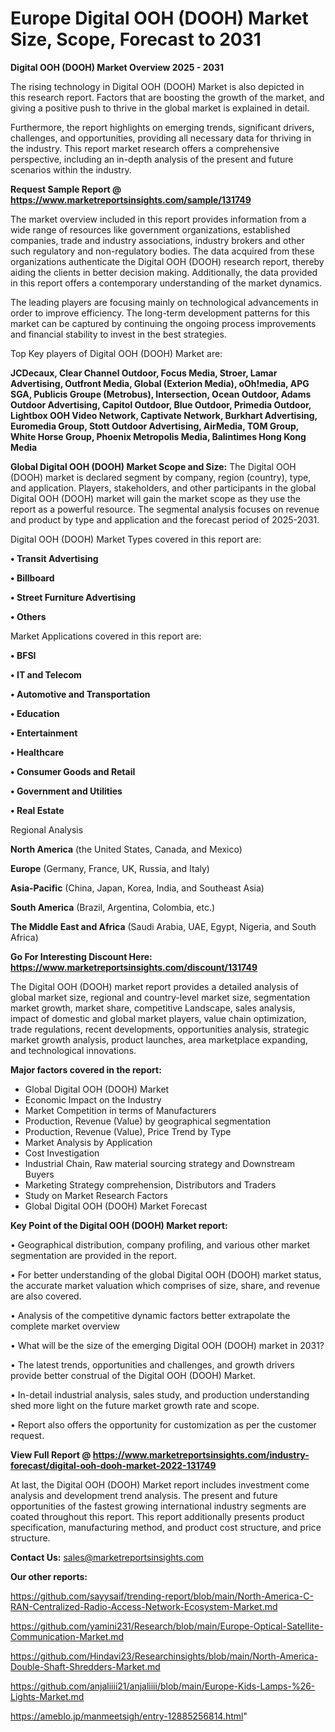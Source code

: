 # Europe Digital OOH (DOOH) Market Size, Scope, Forecast to 2031

<Strong> Digital OOH (DOOH) Market Overview 2025 - 2031</strong>

The rising technology in Digital OOH (DOOH) Market is also depicted in this research report. Factors that are boosting the growth of the market, and giving a positive push to thrive in the global market is explained in detail.

Furthermore, the report highlights on emerging trends, significant drivers, challenges, and opportunities, providing all necessary data for thriving in the industry. This report market research offers a comprehensive perspective, including an in-depth analysis of the present and future scenarios within the industry.

<strong>Request Sample Report @ <a href=https://www.marketreportsinsights.com/sample/131749>https://www.marketreportsinsights.com/sample/131749</a></strong>

The market overview included in this report provides information from a wide range of resources like government organizations, established companies, trade and industry associations, industry brokers and other such regulatory and non-regulatory bodies. The data acquired from these organizations authenticate the Digital OOH (DOOH) research report, thereby aiding the clients in better decision making. Additionally, the data provided in this report offers a contemporary understanding of the market dynamics.

The leading players are focusing mainly on technological advancements in order to improve efficiency. The long-term development patterns for this market can be captured by continuing the ongoing process improvements and financial stability to invest in the best strategies.

Top Key players of Digital OOH (DOOH) Market are:

<strong>JCDecaux, Clear Channel Outdoor, Focus Media, Stroer, Lamar Advertising, Outfront Media, Global (Exterion Media), oOh!media, APG SGA, Publicis Groupe (Metrobus), Intersection, Ocean Outdoor, Adams Outdoor Advertising, Capitol Outdoor, Blue Outdoor, Primedia Outdoor, Lightbox OOH Video Network, Captivate Network, Burkhart Advertising, Euromedia Group, Stott Outdoor Advertising, AirMedia, TOM Group, White Horse Group, Phoenix Metropolis Media, Balintimes Hong Kong Media</strong>

<strong><b>Global Digital OOH (DOOH) Market Scope and Size:</b></strong>
The Digital OOH (DOOH) market is declared segment by company, region (country), type, and application. Players, stakeholders, and other participants in the global Digital OOH (DOOH) market will gain the market scope as they use the report as a powerful resource. The segmental analysis focuses on revenue and product by type and application and the forecast period of 2025-2031.

Digital OOH (DOOH) Market Types covered in this report are:

<strong>• Transit Advertising

• Billboard

• Street Furniture Advertising

• Others</strong>

Market Applications covered in this report are:

<strong>• BFSI

• IT and Telecom

• Automotive and Transportation

• Education

• Entertainment

• Healthcare

• Consumer Goods and Retail

• Government and Utilities

• Real Estate</strong> 

Regional Analysis

<strong>North America</strong> (the United States, Canada, and Mexico)

<strong>Europe</strong> (Germany, France, UK, Russia, and Italy)

<strong>Asia-Pacific</strong> (China, Japan, Korea, India, and Southeast Asia)

<strong>South America</strong> (Brazil, Argentina, Colombia, etc.)

<strong>The Middle East and Africa</strong> (Saudi Arabia, UAE, Egypt, Nigeria, and South Africa)

<strong>Go For Interesting Discount Here: <a href=https://www.marketreportsinsights.com/discount/131749>https://www.marketreportsinsights.com/discount/131749</a></strong>

The Digital OOH (DOOH) market report provides a detailed analysis of global market size, regional and country-level market size, segmentation market growth, market share, competitive Landscape, sales analysis, impact of domestic and global market players, value chain optimization, trade regulations, recent developments, opportunities analysis, strategic market growth analysis, product launches, area marketplace expanding, and technological innovations.

<strong><b>Major factors covered in the report:</b></strong>
<ul>
  <li>Global Digital OOH (DOOH) Market </li>
  <li>Economic Impact on the Industry</li>
  <li>Market Competition in terms of Manufacturers</li>
  <li>Production, Revenue (Value) by geographical segmentation</li>
  <li>Production, Revenue (Value), Price Trend by Type</li>
  <li>Market Analysis by Application</li>
  <li>Cost Investigation</li>
  <li>Industrial Chain, Raw material sourcing strategy and Downstream Buyers</li>
  <li>Marketing Strategy comprehension, Distributors and Traders</li>
  <li>Study on Market Research Factors</li>
  <li>Global Digital OOH (DOOH) Market Forecast</li>
</ul>

<strong><b>Key Point of the Digital OOH (DOOH) Market report:</b></strong>

• Geographical distribution, company profiling, and various other market segmentation are provided in the report.

• For better understanding of the global Digital OOH (DOOH) market status, the accurate market valuation which comprises of size, share, and revenue are also covered.

• Analysis of the competitive dynamic factors better extrapolate the complete market overview

• What will be the size of the emerging Digital OOH (DOOH) market in 2031?

• The latest trends, opportunities and challenges, and growth drivers provide better construal of the Digital OOH (DOOH) Market.

• In-detail industrial analysis, sales study, and production understanding shed more light on the future market growth rate and scope.

• Report also offers the opportunity for customization as per the customer request.

<strong><b>View Full Report @ <a href=https://www.marketreportsinsights.com/industry-forecast/digital-ooh-dooh-market-2022-131749>https://www.marketreportsinsights.com/industry-forecast/digital-ooh-dooh-market-2022-131749</a></b></strong>


At last, the Digital OOH (DOOH) Market report includes investment come analysis and development trend analysis. The present and future opportunities of the fastest growing international industry segments are coated throughout this report. This report additionally presents product specification, manufacturing method, and product cost structure, and price structure.

<strong>Contact Us:</strong>
sales@marketreportsinsights.com

<strong>Our other reports:</strong>

<a href=https://github.com/sayysaif/trending-report/blob/main/North-America-C-RAN-Centralized-Radio-Access-Network-Ecosystem-Market.md>https://github.com/sayysaif/trending-report/blob/main/North-America-C-RAN-Centralized-Radio-Access-Network-Ecosystem-Market.md</a>

<a href=https://github.com/yamini231/Research/blob/main/Europe-Optical-Satellite-Communication-Market.md>https://github.com/yamini231/Research/blob/main/Europe-Optical-Satellite-Communication-Market.md</a>

<a href=https://github.com/Hindavi23/Researchinsights/blob/main/North-America-Double-Shaft-Shredders-Market.md>https://github.com/Hindavi23/Researchinsights/blob/main/North-America-Double-Shaft-Shredders-Market.md</a>

<a href=https://github.com/anjaliiii21/anjaliiii/blob/main/Europe-Kids-Lamps-%26-Lights-Market.md>https://github.com/anjaliiii21/anjaliiii/blob/main/Europe-Kids-Lamps-%26-Lights-Market.md</a>

<a href=https://ameblo.jp/manmeetsigh/entry-12885256814.html>https://ameblo.jp/manmeetsigh/entry-12885256814.html</a>"
